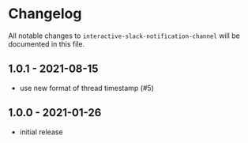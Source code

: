 # Changelog

All notable changes to `interactive-slack-notification-channel` will be documented in this file.

## 1.0.1 - 2021-08-15

- use new format of thread timestamp (#5)

## 1.0.0 - 2021-01-26

- initial release
